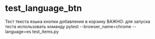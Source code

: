 # test_language_btn
Тест текста языка кнопки добавления в корзину
ВАЖНО: для запуска теста использовать команду pytest --browser_name=chrome --language=es test_items.py
